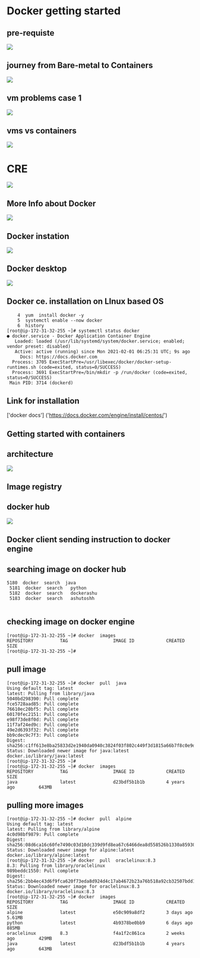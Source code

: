 # Docker getting started 

## pre-requiste 

<img src="pre.png">

## journey  from Bare-metal to Containers 

<img src="b2c.png">

## vm problems case 1 

<img src="vm1.png">

## vms vs containers

<img src="vmcont.png">


# CRE 

<img src="cre.png">

## More Info about Docker 

<img src="dockerinfo.png">


## Docker instation 

<img src="dockerinstall.png">

## Docker desktop 

<img src="dd.png">

## Docker ce. installation on LInux based OS 

```
    4  yum  install docker -y
    5  systemctl enable --now docker 
    6  history 
[root@ip-172-31-32-255 ~]# systemctl status docker 
● docker.service - Docker Application Container Engine
   Loaded: loaded (/usr/lib/systemd/system/docker.service; enabled; vendor preset: disabled)
   Active: active (running) since Mon 2021-02-01 06:25:31 UTC; 9s ago
     Docs: https://docs.docker.com
  Process: 3705 ExecStartPre=/usr/libexec/docker/docker-setup-runtimes.sh (code=exited, status=0/SUCCESS)
  Process: 3691 ExecStartPre=/bin/mkdir -p /run/docker (code=exited, status=0/SUCCESS)
 Main PID: 3714 (dockerd)

```

## Link for installation 

['docker docs'] ('https://docs.docker.com/engine/install/centos/')



## Getting started with containers 

## architecture 

<img src="carch.png">


## Image registry 

## docker hub 

<img src="dh.png">


## Docker client sending instruction to docker engine 

## searching image on docker hub 

```
5180  docker  search  java 
 5181  docker  search   python 
 5182  docker  search   dockerashu
 5183  docker  search   ashutoshh
 
```

## checking image on docker engine 


```
[root@ip-172-31-32-255 ~]# docker  images
REPOSITORY          TAG                 IMAGE ID            CREATED             SIZE
[root@ip-172-31-32-255 ~]# 

```


## pull image 

```
[root@ip-172-31-32-255 ~]# docker  pull  java 
Using default tag: latest
latest: Pulling from library/java
5040bd298390: Pull complete 
fce5728aad85: Pull complete 
76610ec20bf5: Pull complete 
60170fec2151: Pull complete 
e98f73de8f0d: Pull complete 
11f7af24ed9c: Pull complete 
49e2d6393f32: Pull complete 
bb9cdec9c7f3: Pull complete 
Digest: sha256:c1ff613e8ba25833d2e1940da0940c3824f03f802c449f3d1815a66b7f8c0e9d
Status: Downloaded newer image for java:latest
docker.io/library/java:latest
[root@ip-172-31-32-255 ~]# 
[root@ip-172-31-32-255 ~]# docker  images
REPOSITORY          TAG                 IMAGE ID            CREATED             SIZE
java                latest              d23bdf5b1b1b        4 years ago         643MB

```

## pulling more images 

```
[root@ip-172-31-32-255 ~]# docker  pull  alpine 
Using default tag: latest
latest: Pulling from library/alpine
4c0d98bf9879: Pull complete 
Digest: sha256:08d6ca16c60fe7490c03d10dc339d9fd8ea67c6466dea8d558526b1330a85930
Status: Downloaded newer image for alpine:latest
docker.io/library/alpine:latest
[root@ip-172-31-32-255 ~]# docker  pull  oraclelinux:8.3
8.3: Pulling from library/oraclelinux
989beddc1550: Pull complete 
Digest: sha256:2bb4ec43d6f9fca620f73eda8d924d4c17ab4672b23a76b518a92cb32507bdd1
Status: Downloaded newer image for oraclelinux:8.3
docker.io/library/oraclelinux:8.3
[root@ip-172-31-32-255 ~]# docker  images 
REPOSITORY          TAG                 IMAGE ID            CREATED             SIZE
alpine              latest              e50c909a8df2        3 days ago          5.61MB
python              latest              4b9378be0bb9        6 days ago          885MB
oraclelinux         8.3                 f4a1f2c861ca        2 weeks ago         429MB
java                latest              d23bdf5b1b1b        4 years ago         643MB

```


